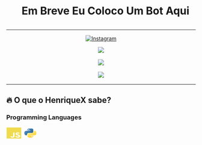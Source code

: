 <!--título-->
<div id="user-content-toc">
  <ul align="center">
    <summary><h1 style="display: inline-block">Em Breve Eu Coloco Um Bot Aqui</h1></summary>
</div>

---

<!-- Links -->
<p align="center">
  <a href="https://www.instagram.com/tenxhenriquex?igsh=MWJxOWhheDlsZGZoMA==">
    <img src="https://img.shields.io/badge/Instagram-E4405F?style=for-the-badge&logo=instagram&logoColor=white" alt="Instagram">
  </a>
</p>

<!-- GithubStats -->
<p align="center"><a href="https://github.com/HenryqueX"><img src="https://github-readme-stats.vercel.app/api?username=HenryqueX&show_icons=true&theme=chartreuse-dark"></a></p>
<p align="center"><a href="https://github.com/HenryqueX"><img src="https://streak-stats.demolab.com/?user=HenryqueX&theme=chartreuse-dark"></a></p>
<p align="center"><a href="https://github.com/HenryqueX"><img src="https://github-readme-stats.vercel.app/api/top-langs/?username=HenryqueX&theme=chartreuse-dark&layout=compact"></a></p> 

---

## 🔥 O que o HenriqueX sabe?
<!-- Skills: Ele sabe as programações em Python e JavaScript -->
  <div style="flex-basis: 48%;">
    <h3>Programming Languages</h3>
    <img align="center" alt="Js" height="30" width="40" src="https://raw.githubusercontent.com/devicons/devicon/master/icons/javascript/javascript-plain.svg">
    <img align="center" alt="Python" height="30" width="40" src="https://raw.githubusercontent.com/devicons/devicon/master/icons/python/python-original.svg">
  </div>
